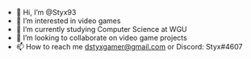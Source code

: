 - 👋 Hi, I’m @Styx93
- 👀 I’m interested in video games
- 🌱 I’m currently studying Computer Science at WGU
- 💞️ I’m looking to collaborate on video game projects
- 📫 How to reach me dstyxgamer@gmail.com or Discord: Styx#4607

<!---
Styx93/Styx93 is a ✨ special ✨ repository because its `README.md` (this file) appears on your GitHub profile.
You can click the Preview link to take a look at your changes.
--->
